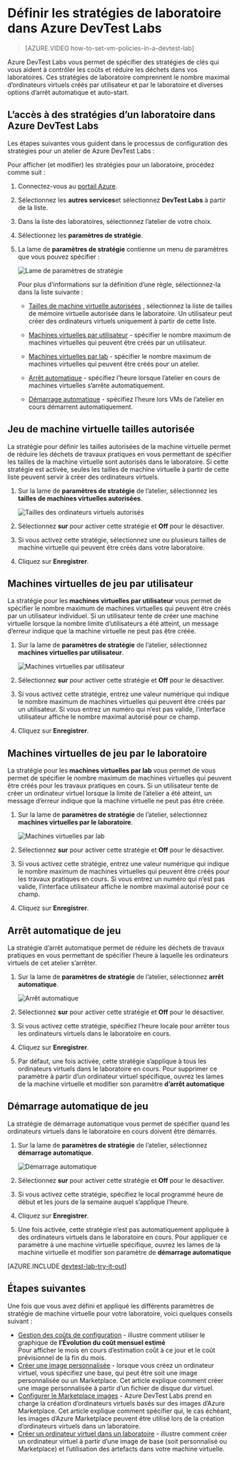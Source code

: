 <properties
    pageTitle="Définir les stratégies de laboratoire dans Azure DevTest Labs | Microsoft Azure"
    description="Apprenez à définir des stratégies de laboratoire tels que les tailles VM, VM maximum par l’utilisateur et de l’automatisation de l’arrêt."
    services="devtest-lab,virtual-machines"
    documentationCenter="na"
    authors="tomarcher"
    manager="douge"
    editor=""/>

<tags
    ms.service="devtest-lab"
    ms.workload="na"
    ms.tgt_pltfrm="na"
    ms.devlang="na"
    ms.topic="article"
    ms.date="09/12/2016"
    ms.author="tarcher"/>

# <a name="define-lab-policies-in-azure-devtest-labs"></a>Définir les stratégies de laboratoire dans Azure DevTest Labs

> [AZURE.VIDEO how-to-set-vm-policies-in-a-devtest-lab]

Azure DevTest Labs vous permet de spécifier des stratégies de clés qui vous aident à contrôler les coûts et réduire les déchets dans vos laboratoires. Ces stratégies de laboratoire comprennent le nombre maximal d’ordinateurs virtuels créés par utilisateur et par le laboratoire et diverses options d’arrêt automatique et auto-start. 

## <a name="accessing-a-labs-policies-in-azure-devtest-labs"></a>L’accès à des stratégies d’un laboratoire dans Azure DevTest Labs

Les étapes suivantes vous guident dans le processus de configuration des stratégies pour un atelier de Azure DevTest Labs :

Pour afficher (et modifier) les stratégies pour un laboratoire, procédez comme suit :

1. Connectez-vous au [portail Azure](http://go.microsoft.com/fwlink/p/?LinkID=525040).

1. Sélectionnez les **autres services**et sélectionnez **DevTest Labs** à partir de la liste.

1. Dans la liste des laboratoires, sélectionnez l’atelier de votre choix.   

1. Sélectionnez les **paramètres de stratégie**.

1. La lame de **paramètres de stratégie** contienne un menu de paramètres que vous pouvez spécifier : 

    ![Lame de paramètres de stratégie](./media/devtest-lab-set-lab-policy/policies.png)

    Pour plus d’informations sur la définition d’une règle, sélectionnez-la dans la liste suivante :

    - [Tailles de machine virtuelle autorisées](#set-allowed-virtual-machine-sizes) , sélectionnez la liste de tailles de mémoire virtuelle autorisée dans le laboratoire. Un utilisateur peut créer des ordinateurs virtuels uniquement à partir de cette liste.

    - [Machines virtuelles par utilisateur](#set-virtual-machines-per-user) - spécifier le nombre maximum de machines virtuelles qui peuvent être créés par un utilisateur. 

    - [Machines virtuelles par lab](#set-virtual-machines-per-lab) - spécifier le nombre maximum de machines virtuelles qui peuvent être créés pour un atelier. 

    - [Arrêt automatique](#set-auto-shutdown) - spécifiez l’heure lorsque l’atelier en cours de machines virtuelles s’arrête automatiquement.

    - [Démarrage automatique](#set-auto-start) - spécifiez l’heure lors VMs de l’atelier en cours démarrent automatiquement.

## <a name="set-allowed-virtual-machine-sizes"></a>Jeu de machine virtuelle tailles autorisée

La stratégie pour définir les tailles autorisées de la machine virtuelle permet de réduire les déchets de travaux pratiques en vous permettant de spécifier les tailles de la machine virtuelle sont autorisés dans le laboratoire. Si cette stratégie est activée, seules les tailles de machine virtuelle à partir de cette liste peuvent servir à créer des ordinateurs virtuels.

1. Sur la lame de **paramètres de stratégie** de l’atelier, sélectionnez les **tailles de machines virtuelles autorisées**.

    ![Tailles des ordinateurs virtuels autorisés](./media/devtest-lab-set-lab-policy/allowed-vm-sizes.png)
 
1. Sélectionnez **sur** pour activer cette stratégie et **Off** pour le désactiver.

1. Si vous activez cette stratégie, sélectionnez une ou plusieurs tailles de machine virtuelle qui peuvent être créés dans votre laboratoire.

1. Cliquez sur **Enregistrer**.

## <a name="set-virtual-machines-per-user"></a>Machines virtuelles de jeu par utilisateur

La stratégie pour les **machines virtuelles par utilisateur** vous permet de spécifier le nombre maximum de machines virtuelles qui peuvent être créés par un utilisateur individuel. Si un utilisateur tente de créer une machine virtuelle lorsque la nombre limite d’utilisateurs a été atteint, un message d’erreur indique que la machine virtuelle ne peut pas être créée. 

1. Sur la lame de **paramètres de stratégie** de l’atelier, sélectionnez **machines virtuelles par utilisateur**.

    ![Machines virtuelles par utilisateur](./media/devtest-lab-set-lab-policy/max-vms-per-user.png)

1. Sélectionnez **sur** pour activer cette stratégie et **Off** pour le désactiver.

1. Si vous activez cette stratégie, entrez une valeur numérique qui indique le nombre maximum de machines virtuelles qui peuvent être créés par un utilisateur. Si vous entrez un numéro qui n’est pas valide, l’interface utilisateur affiche le nombre maximal autorisé pour ce champ.

1. Cliquez sur **Enregistrer**.

## <a name="set-virtual-machines-per-lab"></a>Machines virtuelles de jeu par le laboratoire

La stratégie pour les **machines virtuelles par lab** vous permet de vous permet de spécifier le nombre maximum de machines virtuelles qui peuvent être créés pour les travaux pratiques en cours. Si un utilisateur tente de créer un ordinateur virtuel lorsque la limite de l’atelier a été atteint, un message d’erreur indique que la machine virtuelle ne peut pas être créée. 

1. Sur la lame de **paramètres de stratégie** de l’atelier, sélectionnez **machines virtuelles par le laboratoire**.

    ![Machines virtuelles par lab](./media/devtest-lab-set-lab-policy/total-vms-allowed.png)

1. Sélectionnez **sur** pour activer cette stratégie et **Off** pour le désactiver.

1. Si vous activez cette stratégie, entrez une valeur numérique qui indique le nombre maximum de machines virtuelles qui peuvent être créés pour les travaux pratiques en cours. Si vous entrez un numéro qui n’est pas valide, l’interface utilisateur affiche le nombre maximal autorisé pour ce champ.

1. Cliquez sur **Enregistrer**.

## <a name="set-auto-shutdown"></a>Arrêt automatique de jeu

La stratégie d’arrêt automatique permet de réduire les déchets de travaux pratiques en vous permettant de spécifier l’heure à laquelle les ordinateurs virtuels de cet atelier s’arrêter.

1. Sur la lame de **paramètres de stratégie** de l’atelier, sélectionnez **arrêt automatique**.

    ![Arrêt automatique](./media/devtest-lab-set-lab-policy/auto-shutdown.png)

1. Sélectionnez **sur** pour activer cette stratégie et **Off** pour le désactiver.

1. Si vous activez cette stratégie, spécifiez l’heure locale pour arrêter tous les ordinateurs virtuels dans le laboratoire en cours.

1. Cliquez sur **Enregistrer**.

1. Par défaut, une fois activée, cette stratégie s’applique à tous les ordinateurs virtuels dans le laboratoire en cours. Pour supprimer ce paramètre à partir d’un ordinateur virtuel spécifique, ouvrez les lames de la machine virtuelle et modifier son paramètre **d’arrêt automatique** 

## <a name="set-auto-start"></a>Démarrage automatique de jeu

La stratégie de démarrage automatique vous permet de spécifier quand les ordinateurs virtuels dans le laboratoire en cours doivent être démarrés.  

1. Sur la lame de **paramètres de stratégie** de l’atelier, sélectionnez **démarrage automatique**.

    ![Démarrage automatique](./media/devtest-lab-set-lab-policy/auto-start.png)

1. Sélectionnez **sur** pour activer cette stratégie et **Off** pour le désactiver.

1. Si vous activez cette stratégie, spécifiez le local programmé heure de début et les jours de la semaine auquel s’applique l’heure. 

1. Cliquez sur **Enregistrer**.

1. Une fois activée, cette stratégie n’est pas automatiquement appliquée à des ordinateurs virtuels dans le laboratoire en cours. Pour appliquer ce paramètre à une machine virtuelle spécifique, ouvrez les lames de la machine virtuelle et modifier son paramètre de **démarrage automatique** 

[AZURE.INCLUDE [devtest-lab-try-it-out](../../includes/devtest-lab-try-it-out.md)]

## <a name="next-steps"></a>Étapes suivantes

Une fois que vous avez défini et appliqué les différents paramètres de stratégie de machine virtuelle pour votre laboratoire, voici quelques conseils suivant :

- [Gestion des coûts de configuration](./devtest-lab-configure-cost-management.md) - illustre comment utiliser le graphique de **l’Évolution du coût mensuel estimé**  
Pour afficher le mois en cours d’estimation coût à ce jour et le coût prévisionnel de la fin du mois.
- [Créer une image personnalisée](./devtest-lab-create-template.md) - lorsque vous créez un ordinateur virtuel, vous spécifiez une base, qui peut être soit une image personnalisée ou un Marketplace. Cet article explique comment créer une image personnalisée à partir d’un fichier de disque dur virtuel.
- [Configurer le Marketplace images](./devtest-lab-configure-marketplace-images.md) - Azure DevTest Labs prend en charge la création d’ordinateurs virtuels basés sur des images d’Azure Marketplace. Cet article explique comment spécifier qui, le cas échéant, les images d’Azure Marketplace peuvent être utilisé lors de la création d’ordinateurs virtuels dans un laboratoire.
- [Créer un ordinateur virtuel dans un laboratoire](./devtest-lab-add-vm-with-artifacts.md) - illustre comment créer un ordinateur virtuel à partir d’une image de base (soit personnalisé ou Marketplace) et l’utilisation des artefacts dans votre machine virtuelle.
